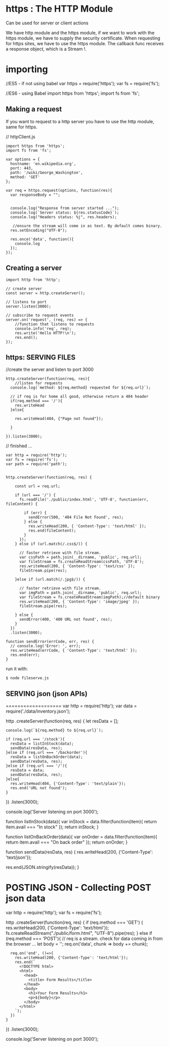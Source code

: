 # https : The HTTP Module

Can be used for server or client actions

We have http module and the https module, if we want to work with the https module, we have to supply the
security certificate.
When requesting for https sites, we have to use the https module.
The callback func receives a response object, which is a Stream !.

# importing

//ES5 - if not using babel
    var https  =  require('https');
    var fs  =  require('fs');

//ES6 - using Babel
    import https from 'https';
    import fs from 'fs';


## Making a request


If you want to request to a http server you have to use the http module, same for https.



// httpClient.js

    import https from 'https';
    import fs from 'fs';

    var options = {
      hostname: 'en.wikipedia.org',
      port: 443,
      path: '/wiki/George_Washington',
      method: 'GET'
    };

    var req = https.request(options, function(res){
      var responseBody = "";


      console.log("Response from server started ...");
      console.log(`Server status: ${res.statusCode}`);
      console.log("Headers status: %j", res.headers);

       //ensure the stream will come in as text. By default comes binary.
      res.setEncoding("UTF-8");

      res.once('data', function(){
        console.log
      });
    });


## Creating a server


    import http from 'http';

    // create server
    const server = http.createServer();

    // listens to port
    server.listen(3000);

    // subscribe to request events
    server.on('request', (req, res) => {
        //function that listens to requests
        console.info('req', req);
        res.write('Hello HTTP!\n');
        res.end();
    });

## https: SERVING FILES

//create the server and listen to port 3000

    http.createServer(function(req, res){
        //listen for requests
      console.log(`method: ${req.method} requested for ${req.url}`);

      // if req is for home all good, otherwise return a 404 header
      if(req.method === '/'){
        res.writeHead
      }else{

        res.writeHead(404, {"Page not found"});

      }

    }).listen(3000);

// finished ...

    var http = require('http');
    var fs = require('fs');
    var path = require('path');


    http.createServer(function(req, res) {

        const url = req.url;

        if (url === '/') {
          fs.readFile('./public/index.html', 'UTF-8', function(err, fileContent) {

            if (err) {
              sendError(500, '404 File Not Found', res);
            } else {
              res.writeHead(200, { 'Content-Type': 'text/html' });
              res.end(fileContent);
            }
          });
        } else if (url.match(/.css$/)) {

          // faster retrieve with file stream.
          var cssPath = path.join(__dirname, 'public', req.url);
          var fileStream = fs.createReadStream(cssPath, 'UTF-8');
          res.writeHead(200, { 'Content-Type': 'text/css' });
          fileStream.pipe(res);

        }else if (url.match(/.jpg$/)) {

          // faster retrieve with file stream.
          var imgPath = path.join(__dirname, 'public', req.url);
          var fileStream = fs.createReadStream(imgPath);//default binary
          res.writeHead(200, { 'Content-Type': 'image/jpeg' });
          fileStream.pipe(res);

        } else {
          sendError(400, '400 URL not found', res);
        }
      })
      .listen(3000);

    function sendError(errCode, err, res) {
      // console.log('Error: ', err);
      res.writeHead(errCode, { 'Content-Type': 'text/html' });
      res.end(err);
    }

run it with:

    $ node fileserve.js


## SERVING json (json APIs)
===================
var http = require('http');
var data = require('./data/inventory.json');

http
  .createServer(function(req, res) {
    let resData = [];

    console.log(`${req.method} to ${req.url}`);

    if (req.url === '/stock'){
      resData = listInStock(data);
      sendData(resData, res);
    }else if (req.url === '/backorder'){
      resData = listOnBackOrder(data);
      sendData(resData, res);
    }else if (req.url === '/'){
      resData = data;
      sendData(resData, res);
    }else{
      res.writeHead(404, {'Content-Type': 'text/plain'});
      res.end('URL not found');
    }
  })
  .listen(3000);

console.log('Server listening on port 3000');

function listInStock(data){
  var inStock = data.filter(function(item){
    return item.avail === "In stock"
  });
  return inStock;
}

function listOnBackOrder(data){
  var onOrder = data.filter(function(item){
    return item.avail === "On back order"
  });
  return onOrder;
}

function sendData(resData, res) {
  res.writeHead(200, {'Content-Type': 'text/json'});

  res.end(JSON.stringify(resData));
}


# POSTING JSON - Collecting POST json data
var http = require('http');
var fs = require('fs');

http
  .createServer(function(req, res) {
    if (req.method === 'GET') {
      res.writeHead(200, {'Content-Type': 'text/html'});
      fs.createReadStream("./public/form.html", "UTF-8").pipe(res);
    } else if (req.method === 'POST'){
      // req is a stream. check for data coming in from the browser ...
      let body = '';
      req.on('data', chunk => body += chunk);

      req.on('end', ()=>{
        res.writeHead(200, {'Content-Type': 'text/html'});
        res.end(`
          <!DOCTYPE html>
          <html>
            <head>
              <title> Form Results</title>
            </head>
            <body>
              <h1>Your Form Results</h1>
              <p>${body}</p>
            </body>
          </html>
        `);
      })
    }
  })
  .listen(3000);

console.log('Server listening on port 3000');